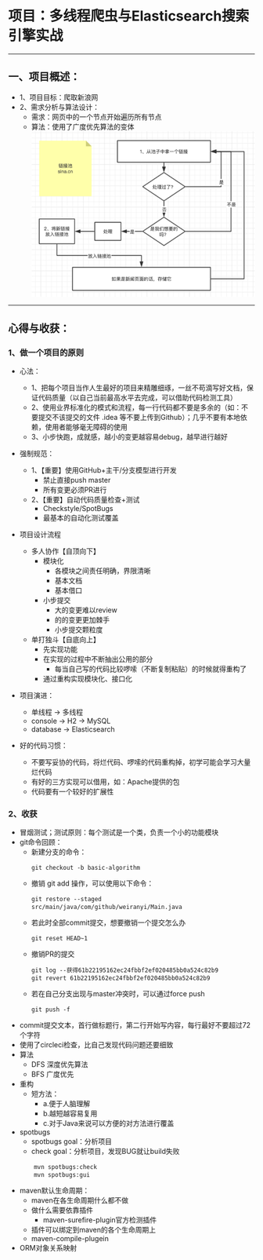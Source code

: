 # 项目：多线程爬虫与Elasticsearch搜索引擎实战

***

## 一、项目概述：

- 1、项目目标：爬取新浪网
- 2、需求分析与算法设计：
    - 需求：网页中的一个节点开始遍历所有节点
    - 算法：使用了广度优先算法的变体
        ![img.png](https://github.com/weiranyi/JavaProject-Crawler-Elasticsearch/blob/yiweiran/images/flowChart.png?raw=true)

***

## 心得与收获：

### 1、做一个项目的原则

- 心法：
    - 1、把每个项目当作人生最好的项目来精雕细琢，一丝不苟滴写好文档，保证代码质量（以自己当前最高水平去完成，可以借助代码检测工具）
    - 2、使用业界标准化的模式和流程，每一行代码都不要是多余的（如：不要提交不该提交的文件 .idea 等不要上传到Github）；几乎不要有本地依赖，使用者能够毫无障碍的使用
    - 3、小步快跑，成就感，越小的变更越容易debug，越早进行越好
- 强制规范：
    - 1、【重要】使用GitHub+主干/分支模型进行开发
        - 禁止直接push master
        - 所有变更必须PR进行
    - 2、【重要】自动代码质量检查+测试
        - Checkstyle/SpotBugs
        - 最基本的自动化测试覆盖
- 项目设计流程
    - 多人协作【自顶向下】
        - 模块化
            - 各模块之间责任明确，界限清晰
            - 基本文档
            - 基本借口
        - 小步提交
            - 大的变更难以review
            - 的的变更更加棘手
            - 小步提交颗粒度
    - 单打独斗【自底向上】
        - 先实现功能
        - 在实现的过程中不断抽出公用的部分
            - 每当自己写的代码比较啰嗦（不断复制粘贴）的时候就得重构了
        - 通过重构实现模块化、接口化
- 项目演进：
    - 单线程 -> 多线程
    - console -> H2 -> MySQL
    - database -> Elasticsearch
    
- 好的代码习惯：
    - 不要写妥协的代码，将烂代码、啰嗦的代码重构掉，初学可能会学习大量烂代码
    - 有好的三方实现可以借用，如：Apache提供的包
    - 代码要有一个较好的扩展性

### 2、收获

- 冒烟测试；测试原则：每个测试是一个类，负责一个小的功能模块
- git命令回顾：
    - 新建分支的命令：
        ```shell
        git checkout -b basic-algorithm
        ```
    - 撤销 git add 操作，可以使用以下命令：
        ```shell
        git restore --staged src/main/java/com/github/weiranyi/Main.java
        ```
    - 若此时全部commit提交，想要撤销一个提交怎么办
        ```shell
        git reset HEAD~1
        ```
    - 撤销PR的提交
        ```shell
        git log --获得61b22195162ec24fbbf2ef020485bb0a524c82b9
        git revert 61b22195162ec24fbbf2ef020485bb0a524c82b9
        ```
    - 若在自己分支出现与master冲突时，可以通过force push
        ```shell
        git push -f
        ```
- commit提交文本，首行做标题行，第二行开始写内容，每行最好不要超过72个字符
- 使用了circleci检查，比自己发现代码问题还要细致
- 算法
    - DFS 深度优先算法
    - BFS 广度优先
- 重构
    - 短方法：
        - a.便于人脑理解
        - b.越短越容易复用
        - c.对于Java来说可以方便的对方法进行覆盖
- spotbugs
    - spotbugs goal：分析项目
    - check goal：分析项目，发现BUG就让build失败
    ```shell
        mvn spotbugs:check
        mvn spotbugs:gui
    ```
- maven默认生命周期：
    - maven在各生命周期什么都不做
    - 做什么需要依靠插件
        - maven-surefire-plugin官方检测插件      
    - 插件可以绑定到maven的各个生命周期上
    - maven-compile-plugein
- ORM对象关系映射